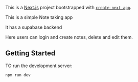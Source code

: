 This is a [Next.js](https://nextjs.org) project bootstrapped with [`create-next-app`](https://nextjs.org/docs/app/api-reference/cli/create-next-app).

This is a simple Note taking app

It has a supabase backend

Here users can login and create notes, delete and edit them.

## Getting Started

TO run the development server:

```bash
npm run dev
```
